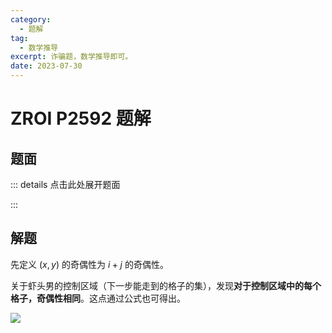```yaml
---
category:
  - 题解
tag:
  - 数学推导
excerpt: 诈骗题，数学推导即可。
date: 2023-07-30
---
```


# ZROI P2592 题解

## 题面

::: details 点击此处展开题面

<!-- @include: ../../source/ZR/2592/README.md -->

:::

## 解题

先定义 $(x, y)$ 的奇偶性为 $i + j$ 的奇偶性。

关于虾头男的控制区域（下一步能走到的格子的集），发现**对于控制区域中的每个格子，奇偶性相同**。这点通过公式也可得出。

![](https://blog-assets.typed-sigterm.me/images/22a758ce0b524d68d9ce67f95686cc2f.png)
